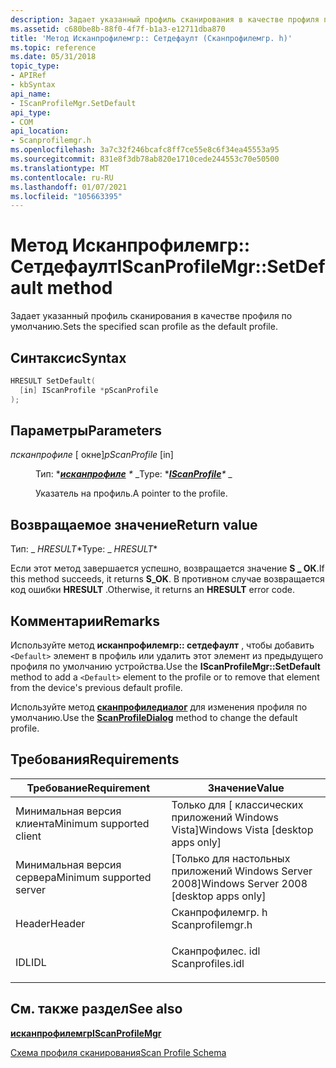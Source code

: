 ```yaml
---
description: Задает указанный профиль сканирования в качестве профиля по умолчанию.
ms.assetid: c680be8b-88f0-4f7f-b1a3-e12711dba870
title: 'Метод Исканпрофилемгр:: Сетдефаулт (Сканпрофилемгр. h)'
ms.topic: reference
ms.date: 05/31/2018
topic_type:
- APIRef
- kbSyntax
api_name:
- IScanProfileMgr.SetDefault
api_type:
- COM
api_location:
- Scanprofilemgr.h
ms.openlocfilehash: 3a7c32f246bcafc8ff7ce55e8c6f34ea45553a95
ms.sourcegitcommit: 831e8f3db78ab820e1710cede244553c70e50500
ms.translationtype: MT
ms.contentlocale: ru-RU
ms.lasthandoff: 01/07/2021
ms.locfileid: "105663395"
---
```

# <a name="iscanprofilemgrsetdefault-method"></a><span data-ttu-id="65413-103">Метод Исканпрофилемгр:: Сетдефаулт</span><span class="sxs-lookup"><span data-stu-id="65413-103">IScanProfileMgr::SetDefault method</span></span>

<span data-ttu-id="65413-104">Задает указанный профиль сканирования в качестве профиля по умолчанию.</span><span class="sxs-lookup"><span data-stu-id="65413-104">Sets the specified scan profile as the default profile.</span></span>

## <a name="syntax"></a><span data-ttu-id="65413-105">Синтаксис</span><span class="sxs-lookup"><span data-stu-id="65413-105">Syntax</span></span>


```C++
HRESULT SetDefault(
  [in] IScanProfile *pScanProfile
);
```



## <a name="parameters"></a><span data-ttu-id="65413-106">Параметры</span><span class="sxs-lookup"><span data-stu-id="65413-106">Parameters</span></span>

<dl> <dt>

<span data-ttu-id="65413-107">*псканпрофиле* \[ окне\]</span><span class="sxs-lookup"><span data-stu-id="65413-107">*pScanProfile* \[in\]</span></span>
</dt> <dd>

<span data-ttu-id="65413-108">Тип: \**[**исканпрофиле**](-wia-iscanprofile.md) \** _</span><span class="sxs-lookup"><span data-stu-id="65413-108">Type: \**[**IScanProfile**](-wia-iscanprofile.md)\** _</span></span>

<span data-ttu-id="65413-109">Указатель на профиль.</span><span class="sxs-lookup"><span data-stu-id="65413-109">A pointer to the profile.</span></span>

</dd> </dl>

## <a name="return-value"></a><span data-ttu-id="65413-110">Возвращаемое значение</span><span class="sxs-lookup"><span data-stu-id="65413-110">Return value</span></span>

<span data-ttu-id="65413-111">Тип: _ *HRESULT*\*</span><span class="sxs-lookup"><span data-stu-id="65413-111">Type: _ *HRESULT*\*</span></span>

<span data-ttu-id="65413-112">Если этот метод завершается успешно, возвращается значение **S \_ ОК**.</span><span class="sxs-lookup"><span data-stu-id="65413-112">If this method succeeds, it returns **S\_OK**.</span></span> <span data-ttu-id="65413-113">В противном случае возвращается код ошибки **HRESULT** .</span><span class="sxs-lookup"><span data-stu-id="65413-113">Otherwise, it returns an **HRESULT** error code.</span></span>

## <a name="remarks"></a><span data-ttu-id="65413-114">Комментарии</span><span class="sxs-lookup"><span data-stu-id="65413-114">Remarks</span></span>

<span data-ttu-id="65413-115">Используйте метод **исканпрофилемгр:: сетдефаулт** , чтобы добавить `<Default>` элемент в профиль или удалить этот элемент из предыдущего профиля по умолчанию устройства.</span><span class="sxs-lookup"><span data-stu-id="65413-115">Use the **IScanProfileMgr::SetDefault** method to add a `<Default>` element to the profile or to remove that element from the device's previous default profile.</span></span>

<span data-ttu-id="65413-116">Используйте метод [**сканпрофиледиалог**](-wia-iscanprofileui-scanprofiledialog.md) для изменения профиля по умолчанию.</span><span class="sxs-lookup"><span data-stu-id="65413-116">Use the [**ScanProfileDialog**](-wia-iscanprofileui-scanprofiledialog.md) method to change the default profile.</span></span>

## <a name="requirements"></a><span data-ttu-id="65413-117">Требования</span><span class="sxs-lookup"><span data-stu-id="65413-117">Requirements</span></span>



| <span data-ttu-id="65413-118">Требование</span><span class="sxs-lookup"><span data-stu-id="65413-118">Requirement</span></span> | <span data-ttu-id="65413-119">Значение</span><span class="sxs-lookup"><span data-stu-id="65413-119">Value</span></span> |
|-------------------------------------|---------------------------------------------------------------------------------------------|
| <span data-ttu-id="65413-120">Минимальная версия клиента</span><span class="sxs-lookup"><span data-stu-id="65413-120">Minimum supported client</span></span><br/> | <span data-ttu-id="65413-121">Только для \[ классических приложений Windows Vista\]</span><span class="sxs-lookup"><span data-stu-id="65413-121">Windows Vista \[desktop apps only\]</span></span><br/>                                              |
| <span data-ttu-id="65413-122">Минимальная версия сервера</span><span class="sxs-lookup"><span data-stu-id="65413-122">Minimum supported server</span></span><br/> | <span data-ttu-id="65413-123">\[Только для настольных приложений Windows Server 2008\]</span><span class="sxs-lookup"><span data-stu-id="65413-123">Windows Server 2008 \[desktop apps only\]</span></span><br/>                                        |
| <span data-ttu-id="65413-124">Header</span><span class="sxs-lookup"><span data-stu-id="65413-124">Header</span></span><br/>                   | <dl> <span data-ttu-id="65413-125"><dt>Сканпрофилемгр. h</dt></span><span class="sxs-lookup"><span data-stu-id="65413-125"><dt>Scanprofilemgr.h</dt></span></span> </dl> |
| <span data-ttu-id="65413-126">IDL</span><span class="sxs-lookup"><span data-stu-id="65413-126">IDL</span></span><br/>                      | <dl> <span data-ttu-id="65413-127"><dt>Сканпрофилес. idl</dt></span><span class="sxs-lookup"><span data-stu-id="65413-127"><dt>Scanprofiles.idl</dt></span></span> </dl> |



## <a name="see-also"></a><span data-ttu-id="65413-128">См. также раздел</span><span class="sxs-lookup"><span data-stu-id="65413-128">See also</span></span>

<dl> <dt>

[<span data-ttu-id="65413-129">**исканпрофилемгр**</span><span class="sxs-lookup"><span data-stu-id="65413-129">**IScanProfileMgr**</span></span>](-wia-iscanprofilemgr.md)
</dt> <dt>

[<span data-ttu-id="65413-130">Схема профиля сканирования</span><span class="sxs-lookup"><span data-stu-id="65413-130">Scan Profile Schema</span></span>](-wia-scan-profile-schema.md)
</dt> </dl>

 

 




